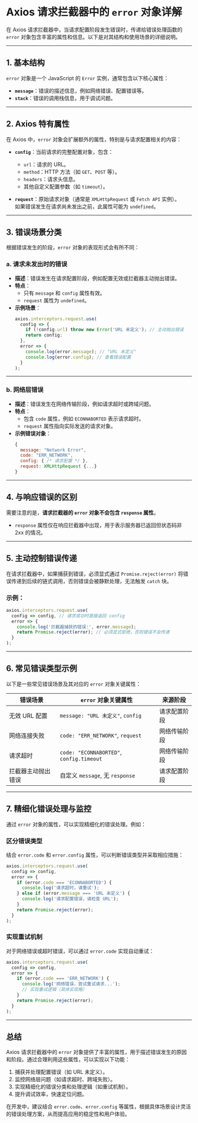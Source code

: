 # Axios 请求拦截器中的 `error` 对象详解

在 Axios 请求拦截器中，当请求配置阶段发生错误时，传递给错误处理函数的 `error` 对象包含丰富的属性和信息。以下是对其结构和使用场景的详细说明。

---

## 1. **基本结构**

`error` 对象是一个 JavaScript 的 `Error` 实例，通常包含以下核心属性：

- **`message`**：错误的描述信息，例如网络错误、配置错误等。
- **`stack`**：错误的调用栈信息，用于调试问题。

---

## 2. **Axios 特有属性**

在 Axios 中，`error` 对象会扩展额外的属性，特别是与请求配置相关的内容：

- **`config`**：当前请求的完整配置对象，包含：
  - `url`：请求的 URL。
  - `method`：HTTP 方法（如 `GET`、`POST` 等）。
  - `headers`：请求头信息。
  - 其他自定义配置参数（如 `timeout`）。

- **`request`**：原始请求对象（通常是 `XMLHttpRequest` 或 `Fetch API` 实例）。  
  如果错误发生在请求尚未发出之前，此属性可能为 `undefined`。

---

## 3. **错误场景分类**

根据错误发生的阶段，`error` 对象的表现形式会有所不同：

### **a. 请求未发出时的错误**
- **描述**：错误发生在请求配置阶段，例如配置无效或拦截器主动抛出错误。
- **特点**：
  - 只有 `message` 和 `config` 属性有效。
  - `request` 属性为 `undefined`。
- **示例场景**：
  ```javascript
  axios.interceptors.request.use(
    config => {
      if (!config.url) throw new Error('URL 未定义'); // 主动抛出错误
      return config;
    },
    error => {
      console.log(error.message); // "URL 未定义"
      console.log(error.config); // 查看错误配置
    }
  );
  ```

---

### **b. 网络层错误**
- **描述**：错误发生在网络传输阶段，例如请求超时或跨域问题。
- **特点**：
  - 包含 `code` 属性，例如 `ECONNABORTED` 表示请求超时。
  - `request` 属性指向实际发送的请求对象。
- **示例错误对象**：
  ```javascript
  {
    message: "Network Error",
    code: "ERR_NETWORK",
    config: { /* 请求配置 */ },
    request: XMLHttpRequest {...}
  }
  ```

---

## 4. **与响应错误的区别**

需要注意的是，**请求拦截器的 `error` 对象不会包含 `response` 属性**。  
- `response` 属性仅在响应拦截器中出现，用于表示服务器已返回但状态码非 2xx 的情况。

---

## 5. **主动控制错误传递**

在请求拦截器中，如果捕获到错误，必须显式通过 `Promise.reject(error)` 将错误传递到后续的链式调用，否则错误会被静默处理，无法触发 `catch` 块。

### 示例：
```javascript
axios.interceptors.request.use(
  config => config, // 请求成功时直接返回 config
  error => {
    console.log('拦截器捕获的错误:', error.message);
    return Promise.reject(error); // 必须显式拒绝，否则错误不会传递
  }
);
```

---

## 6. **常见错误类型示例**

以下是一些常见错误场景及其对应的 `error` 对象关键属性：

| **错误场景**       | **`error` 对象关键属性**                 | **来源阶段** |
| ------------------ | ---------------------------------------- | ------------ |
| 无效 URL 配置      | `message: "URL 未定义"`, `config`        | 请求配置阶段 |
| 网络连接失败       | `code: "ERR_NETWORK"`, `request`         | 网络传输阶段 |
| 请求超时           | `code: "ECONNABORTED"`, `config.timeout` | 网络传输阶段 |
| 拦截器主动抛出错误 | 自定义 `message`, 无 `response`          | 请求配置阶段 |

---

## 7. **精细化错误处理与监控**

通过 `error` 对象的属性，可以实现精细化的错误处理。例如：

### **区分错误类型**
结合 `error.code` 和 `error.config` 属性，可以判断错误类型并采取相应措施：
```javascript
axios.interceptors.request.use(
  config => config,
  error => {
    if (error.code === 'ECONNABORTED') {
      console.log('请求超时，请重试');
    } else if (error.message === 'URL 未定义') {
      console.log('请求配置错误，请检查 URL');
    }
    return Promise.reject(error);
  }
);
```

### **实现重试机制**
对于网络错误或超时错误，可以通过 `error.code` 实现自动重试：
```javascript
axios.interceptors.request.use(
  config => config,
  error => {
    if (error.code === 'ERR_NETWORK') {
      console.log('网络错误，尝试重试请求...');
      // 实现重试逻辑（具体实现略）
    }
    return Promise.reject(error);
  }
);
```

---

## 总结

Axios 请求拦截器中的 `error` 对象提供了丰富的属性，用于描述错误发生的原因和阶段。通过合理利用这些属性，可以实现以下功能：
1. 捕获并处理配置错误（如 URL 未定义）。
2. 监控网络层问题（如请求超时、跨域失败）。
3. 实现精细化的错误分类和处理逻辑（如重试机制）。
4. 提升调试效率，快速定位问题。

在开发中，建议结合 `error.code`、`error.config` 等属性，根据具体场景设计灵活的错误处理方案，从而提高应用的稳定性和用户体验。